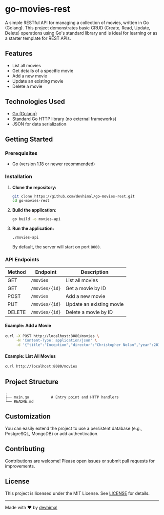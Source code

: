 # go-movies-rest

A simple RESTful API for managing a collection of movies, written in Go (Golang). This project demonstrates basic CRUD (Create, Read, Update, Delete) operations using Go's standard library and is ideal for learning or as a starter template for REST APIs.

## Features

- List all movies
- Get details of a specific movie
- Add a new movie
- Update an existing movie
- Delete a movie

## Technologies Used

- [Go (Golang)](https://golang.org/)
- Standard Go HTTP library (no external frameworks)
- JSON for data serialization

## Getting Started

### Prerequisites

- Go (version 1.18 or newer recommended)

### Installation

1. **Clone the repository:**

   ```bash
   git clone https://github.com/devhimal/go-movies-rest.git
   cd go-movies-rest
   ```

2. **Build the application:**

   ```bash
   go build -o movies-api
   ```

3. **Run the application:**
   ```bash
   ./movies-api
   ```
   By default, the server will start on port `8000`.

### API Endpoints

| Method | Endpoint       | Description              |
| ------ | -------------- | ------------------------ |
| GET    | `/movies`      | List all movies          |
| GET    | `/movies/{id}` | Get a movie by ID        |
| POST   | `/movies`      | Add a new movie          |
| PUT    | `/movies/{id}` | Update an existing movie |
| DELETE | `/movies/{id}` | Delete a movie by ID     |

#### Example: Add a Movie

```bash
curl -X POST http://localhost:8080/movies \
     -H 'Content-Type: application/json' \
     -d '{"title":"Inception","director":"Christopher Nolan","year":2010}'
```

#### Example: List All Movies

```bash
curl http://localhost:8080/movies
```

## Project Structure

```
.
├── main.go          # Entry point and HTTP handlers
└── README.md
```

## Customization

You can easily extend the project to use a persistent database (e.g., PostgreSQL, MongoDB) or add authentication.

## Contributing

Contributions are welcome! Please open issues or submit pull requests for improvements.

## License

This project is licensed under the MIT License. See [LICENSE](LICENSE) for details.

---

Made with ❤️ by [devhimal](https://github.com/devhimal)
